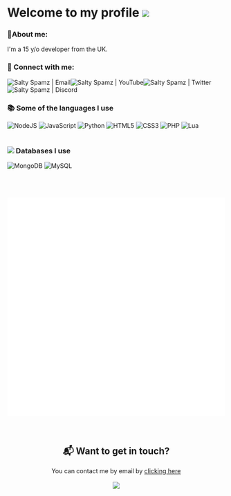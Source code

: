 <!---
This ReadMe file was created by Salty-Coder.
Please give credit if using this as your profile ReadMe template.
-->



Welcome to my profile ![](https://user-images.githubusercontent.com/18350557/176309783-0785949b-9127-417c-8b55-ab5a4333674e.gif)
===============================================================================================================================



### 🚀About me:
I'm a 15 y/o developer from the UK.


### 🔗 Connect with me:

[<img align="left" alt="Salty Spamz | Email" src="https://img.shields.io/badge/Gmail-D14836?style=for-the-badge&logo=gmail&logoColor=white" />][email]
[<img align="left" alt="Salty Spamz | YouTube" src="https://img.shields.io/badge/YouTube-%23FF0000.svg?style=for-the-badge&logo=YouTube&logoColor=white" />][youtube]
[<img align="left" alt="Salty Spamz | Twitter" src="https://img.shields.io/badge/Twitter-%231DA1F2.svg?style=for-the-badge&logo=Twitter&logoColor=white" />][twitter]
[<img align="left" alt="Salty Spamz | Discord" src="https://img.shields.io/badge/Discord-%235865F2.svg?style=for-the-badge&logo=discord&logoColor=white" />][discord]
<br><br>
### 📚 Some of the languages I use
![NodeJS](https://img.shields.io/badge/node.js-6DA55F?style=for-the-badge&logo=node.js&logoColor=white)
![JavaScript](https://img.shields.io/badge/javascript-%23323330.svg?style=for-the-badge&logo=javascript&logoColor=%23F7DF1E)
![Python](https://img.shields.io/badge/python-3670A0?style=for-the-badge&logo=python&logoColor=ffdd54)
![HTML5](https://img.shields.io/badge/html5-%23E34F26.svg?style=for-the-badge&logo=html5&logoColor=white)
![CSS3](https://img.shields.io/badge/css3-%231572B6.svg?style=for-the-badge&logo=css3&logoColor=white)
![PHP](https://img.shields.io/badge/php-%23777BB4.svg?style=for-the-badge&logo=php&logoColor=white)
![Lua](https://img.shields.io/badge/lua-%232C2D72.svg?style=for-the-badge&logo=lua&logoColor=white)
<br><br>
### <a href="#"><img src="https://spaces-cdn.clipsafari.com/bsu2nc68wv4cpli10l62sotq9ma4" height="20"></a> Databases I use
![MongoDB](https://img.shields.io/badge/MongoDB-4EA94B?&style=for-the-badge&logo=MongoDB&logoColor=white)
![MySQL](https://img.shields.io/badge/MySQL-00758F?&style=for-the-badge&logo=MySQL&logoColor=white)

<br />
<br />
<br />



<img src="https://raw.githubusercontent.com/Salty-Coder/profile-metrics/main/github-metrics.svg" alt="Profile Metrics">

<br />
<br />
<br />

<!--
  
<p align="center">
  <img src="https://github-readme-stats.vercel.app/api?username=Salty-Coder&show_icons=true&theme=tokyonight"/>
</p>



<div align="center">

  <a>
    <img src="https://raw.githubusercontent.com/Salty-Coder/github-stats-transparent/output/generated/overview.svg"/>
  </a>
  <a>
    <img src="https://raw.githubusercontent.com/Salty-Coder/github-stats-transparent/output/generated/languages.svg"/>
  </a>
  
</div>


-->


<div align="center">
<h2>📬 Want to get in touch? <br/></h2>
  <p>You can contact me by email by <a href="mailto:salty@saltyspamz.xyz"> clicking here</a><br><br>
    <img src="https://komarev.com/ghpvc/?username=Salty-Coder&style=flat&color=red" img/></p>
</div>



[email]: mailto:salty@saltyspamz.xyz
[twitter]: https://twitter.com/saltyspamz
[youtube]: https://youtube.com/SaltySpamz
[instagram]: https://instagram.com/saltyspamzyt
[discord]: https://discordapp.com/users/409250840571019264/

